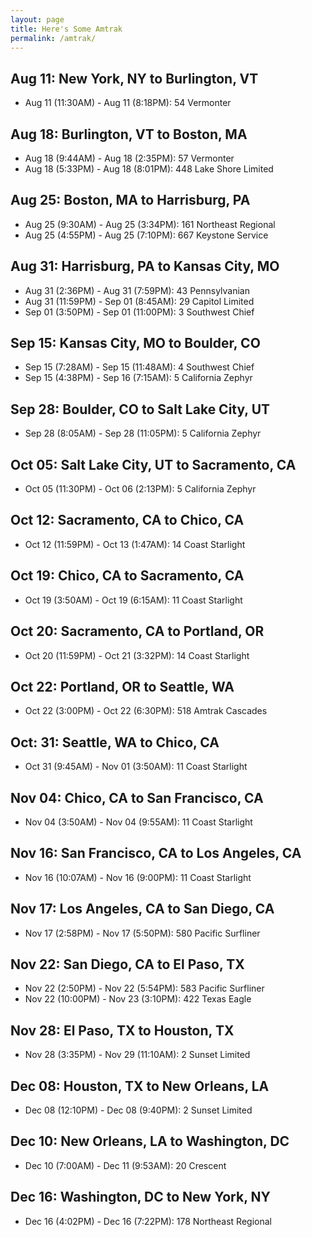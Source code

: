 ```yaml
---
layout: page
title: Here's Some Amtrak
permalink: /amtrak/
---
```

## Aug 11: New York, NY to Burlington, VT

- Aug 11 (11:30AM) - Aug 11 (8:18PM): 54 Vermonter

## Aug 18: Burlington, VT to Boston, MA

- Aug 18 (9:44AM) - Aug 18 (2:35PM): 57 Vermonter
- Aug 18 (5:33PM) - Aug 18 (8:01PM): 448 Lake Shore Limited

## Aug 25: Boston, MA to Harrisburg, PA

- Aug 25 (9:30AM) - Aug 25 (3:34PM): 161 Northeast Regional
- Aug 25 (4:55PM) - Aug 25 (7:10PM): 667 Keystone Service

## Aug 31: Harrisburg, PA to Kansas City, MO

- Aug 31 (2:36PM) - Aug 31 (7:59PM): 43 Pennsylvanian
- Aug 31 (11:59PM) - Sep 01 (8:45AM): 29 Capitol Limited
- Sep 01 (3:50PM) - Sep 01 (11:00PM): 3 Southwest Chief

## Sep 15: Kansas City, MO to Boulder, CO

- Sep 15 (7:28AM) - Sep 15 (11:48AM): 4 Southwest Chief
- Sep 15 (4:38PM) - Sep 16 (7:15AM): 5 California Zephyr

## Sep 28: Boulder, CO to Salt Lake City, UT

- Sep 28 (8:05AM) - Sep 28 (11:05PM): 5 California Zephyr

## Oct 05: Salt Lake City, UT to Sacramento, CA

- Oct 05 (11:30PM) - Oct 06 (2:13PM): 5 California Zephyr

## Oct 12: Sacramento, CA to Chico, CA

- Oct 12 (11:59PM) - Oct 13 (1:47AM): 14 Coast Starlight

## Oct 19: Chico, CA to Sacramento, CA

- Oct 19 (3:50AM) - Oct 19 (6:15AM): 11 Coast Starlight

## Oct 20: Sacramento, CA to Portland, OR

- Oct 20 (11:59PM) - Oct 21 (3:32PM): 14 Coast Starlight

## Oct 22: Portland, OR to Seattle, WA

- Oct 22 (3:00PM) - Oct 22 (6:30PM): 518 Amtrak Cascades

## Oct: 31: Seattle, WA to Chico, CA

- Oct 31 (9:45AM) - Nov 01 (3:50AM): 11 Coast Starlight

## Nov 04: Chico, CA to San Francisco, CA

- Nov 04 (3:50AM) - Nov 04 (9:55AM): 11 Coast Starlight

## Nov 16: San Francisco, CA to Los Angeles, CA

- Nov 16 (10:07AM) - Nov 16 (9:00PM): 11 Coast Starlight

## Nov 17: Los Angeles, CA to San Diego, CA

- Nov 17 (2:58PM) - Nov 17 (5:50PM): 580 Pacific Surfliner

## Nov 22: San Diego, CA to El Paso, TX

- Nov 22 (2:50PM) - Nov 22 (5:54PM): 583 Pacific Surfliner
- Nov 22 (10:00PM) - Nov 23 (3:10PM): 422 Texas Eagle

## Nov 28: El Paso, TX to Houston, TX

- Nov 28 (3:35PM) - Nov 29 (11:10AM): 2 Sunset Limited

## Dec 08: Houston, TX to New Orleans, LA

- Dec 08 (12:10PM) - Dec 08 (9:40PM): 2 Sunset Limited

## Dec 10: New Orleans, LA to Washington, DC

- Dec 10 (7:00AM) - Dec 11 (9:53AM): 20 Crescent

## Dec 16: Washington, DC to New York, NY

- Dec 16 (4:02PM) - Dec 16 (7:22PM): 178 Northeast Regional
